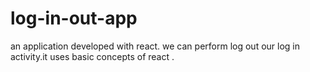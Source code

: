 # log-in-out-app
an application developed with react.  we can perform log out our log in activity.it uses basic concepts of react .
